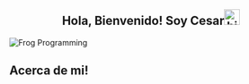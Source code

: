 <section>
  <h1 align="center">Hola, Bienvenido! Soy Cesar<img src="https://user-images.githubusercontent.com/1303154/88677602-1635ba80-d120-11ea-84d8-d263ba5fc3c0.gif" width="28px" alt="hi"></h1>

  ![Frog Programming](https://media.tenor.com/XS74o6b3X9IAAAAC/programming-computer-frog-nerd-frog-smart-frog-csharp.gif)



**Acerca de mi!**
- 

</section>
